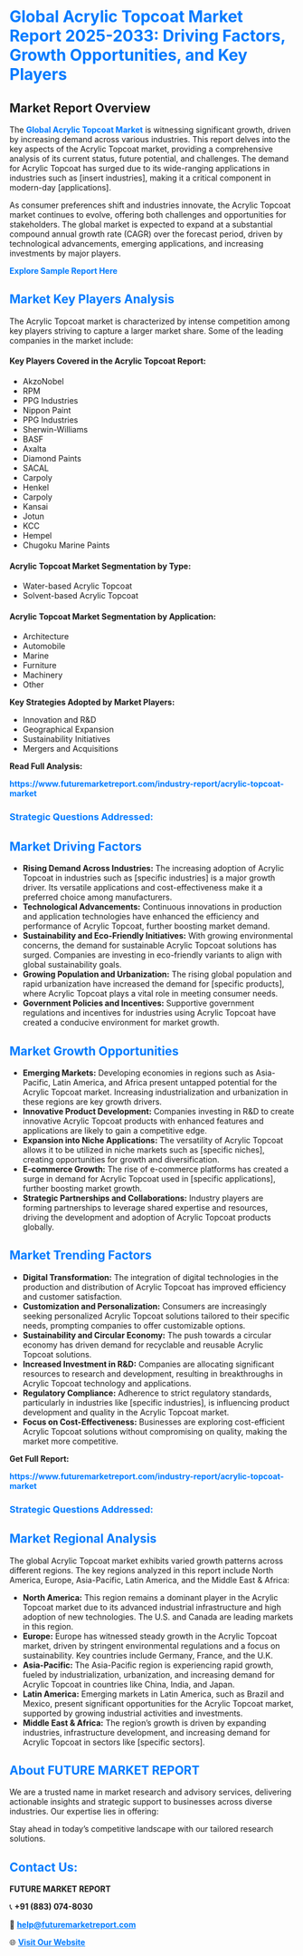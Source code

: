 <h1 style="color: #007BFF;">Global Acrylic Topcoat Market Report 2025-2033: Driving Factors, Growth Opportunities, and Key Players</h1>

<section id="overview">
<h2>Market Report Overview</h2>
<p>The <a href="https://www.futuremarketreport.com/industry-report/acrylic-topcoat-market" style="color: #007BFF; text-decoration: none;"><strong>Global Acrylic Topcoat Market</strong></a> is witnessing significant growth, driven by increasing demand across various industries. This report delves into the key aspects of the Acrylic Topcoat market, providing a comprehensive analysis of its current status, future potential, and challenges. The demand for Acrylic Topcoat has surged due to its wide-ranging applications in industries such as [insert industries], making it a critical component in modern-day [applications].</p>
<p>As consumer preferences shift and industries innovate, the Acrylic Topcoat market continues to evolve, offering both challenges and opportunities for stakeholders. The global market is expected to expand at a substantial compound annual growth rate (CAGR) over the forecast period, driven by technological advancements, emerging applications, and increasing investments by major players.</p>
</section>

<section id="overview">
<p><a href="https://www.futuremarketreport.com/request-sample/reportId=88124" style="color: #007BFF; text-decoration: none;"><strong>Explore Sample Report Here</strong></a></p>
</section>

<section id="key-players">
<h2 style="color: #007BFF;">Market Key Players Analysis</h2>
<p>The Acrylic Topcoat market is characterized by intense competition among key players striving to capture a larger market share. Some of the leading companies in the market include:</p>
<h4>Key Players Covered in the Acrylic Topcoat Report:</h4>
<ul><li>AkzoNobel</li><li>RPM</li><li>PPG Industries</li><li>Nippon Paint</li><li>PPG Industries</li><li>Sherwin-Williams</li><li>BASF</li><li>Axalta</li><li>Diamond Paints</li><li>SACAL</li><li>Carpoly</li><li>Henkel</li><li>Carpoly</li><li>Kansai</li><li>Jotun</li><li>KCC</li><li>Hempel</li><li>Chugoku Marine Paints</li></ul>
<h4>Acrylic Topcoat Market Segmentation by Type:</h4>
<ul><li>Water-based Acrylic Topcoat</li><li>Solvent-based Acrylic Topcoat</li></ul>

<h4>Acrylic Topcoat Market Segmentation by Application:</h4>
<ul><li>Architecture</li><li>Automobile</li><li>Marine</li><li>Furniture</li><li>Machinery</li><li>Other</li></ul>
<p><strong>Key Strategies Adopted by Market Players:</strong></p>
<ul>
<li>Innovation and R&D</li>
<li>Geographical Expansion</li>
<li>Sustainability Initiatives</li>
<li>Mergers and Acquisitions</li>
</ul>
</section>

<section>
<p><strong>Read Full Analysis: </strong></p><a href="https://www.futuremarketreport.com/industry-report/acrylic-topcoat-market" style="color: #007BFF; text-decoration: none;"><strong>https://www.futuremarketreport.com/industry-report/acrylic-topcoat-market</strong></a>
<h3 style="color: #007BFF;">Strategic Questions Addressed:</h3>
</section>

<section id="driving-factors">
<h2 style="color: #007BFF;">Market Driving Factors</h2>
<ul>
<li><strong>Rising Demand Across Industries:</strong> The increasing adoption of Acrylic Topcoat in industries such as [specific industries] is a major growth driver. Its versatile applications and cost-effectiveness make it a preferred choice among manufacturers.</li>
<li><strong>Technological Advancements:</strong> Continuous innovations in production and application technologies have enhanced the efficiency and performance of Acrylic Topcoat, further boosting market demand.</li>
<li><strong>Sustainability and Eco-Friendly Initiatives:</strong> With growing environmental concerns, the demand for sustainable Acrylic Topcoat solutions has surged. Companies are investing in eco-friendly variants to align with global sustainability goals.</li>
<li><strong>Growing Population and Urbanization:</strong> The rising global population and rapid urbanization have increased the demand for [specific products], where Acrylic Topcoat plays a vital role in meeting consumer needs.</li>
<li><strong>Government Policies and Incentives:</strong> Supportive government regulations and incentives for industries using Acrylic Topcoat have created a conducive environment for market growth.</li>
</ul>
</section>

<section id="growth-opportunities">
<h2 style="color: #007BFF;">Market Growth Opportunities</h2>
<ul>
<li><strong>Emerging Markets:</strong> Developing economies in regions such as Asia-Pacific, Latin America, and Africa present untapped potential for the Acrylic Topcoat market. Increasing industrialization and urbanization in these regions are key growth drivers.</li>
<li><strong>Innovative Product Development:</strong> Companies investing in R&D to create innovative Acrylic Topcoat products with enhanced features and applications are likely to gain a competitive edge.</li>
<li><strong>Expansion into Niche Applications:</strong> The versatility of Acrylic Topcoat allows it to be utilized in niche markets such as [specific niches], creating opportunities for growth and diversification.</li>
<li><strong>E-commerce Growth:</strong> The rise of e-commerce platforms has created a surge in demand for Acrylic Topcoat used in [specific applications], further boosting market growth.</li>
<li><strong>Strategic Partnerships and Collaborations:</strong> Industry players are forming partnerships to leverage shared expertise and resources, driving the development and adoption of Acrylic Topcoat products globally.</li>
</ul>
</section>

<section id="trending-factors">
<h2 style="color: #007BFF;">Market Trending Factors</h2>
<ul>
<li><strong>Digital Transformation:</strong> The integration of digital technologies in the production and distribution of Acrylic Topcoat has improved efficiency and customer satisfaction.</li>
<li><strong>Customization and Personalization:</strong> Consumers are increasingly seeking personalized Acrylic Topcoat solutions tailored to their specific needs, prompting companies to offer customizable options.</li>
<li><strong>Sustainability and Circular Economy:</strong> The push towards a circular economy has driven demand for recyclable and reusable Acrylic Topcoat solutions.</li>
<li><strong>Increased Investment in R&D:</strong> Companies are allocating significant resources to research and development, resulting in breakthroughs in Acrylic Topcoat technology and applications.</li>
<li><strong>Regulatory Compliance:</strong> Adherence to strict regulatory standards, particularly in industries like [specific industries], is influencing product development and quality in the Acrylic Topcoat market.</li>
<li><strong>Focus on Cost-Effectiveness:</strong> Businesses are exploring cost-efficient Acrylic Topcoat solutions without compromising on quality, making the market more competitive.</li>
</ul>
</section>

<section>
<p><strong>Get Full Report: </strong></p><a href="https://www.futuremarketreport.com/industry-report/acrylic-topcoat-market" style="color: #007BFF; text-decoration: none;"><strong>https://www.futuremarketreport.com/industry-report/acrylic-topcoat-market</strong></a>
<h3 style="color: #007BFF;">Strategic Questions Addressed:</h3>
</section>


<section id="regional-analysis">
<h2 style="color: #007BFF;">Market Regional Analysis</h2>
<p>The global Acrylic Topcoat market exhibits varied growth patterns across different regions. The key regions analyzed in this report include North America, Europe, Asia-Pacific, Latin America, and the Middle East & Africa:</p>
<ul>
<li><strong>North America:</strong> This region remains a dominant player in the Acrylic Topcoat market due to its advanced industrial infrastructure and high adoption of new technologies. The U.S. and Canada are leading markets in this region.</li>
<li><strong>Europe:</strong> Europe has witnessed steady growth in the Acrylic Topcoat market, driven by stringent environmental regulations and a focus on sustainability. Key countries include Germany, France, and the U.K.</li>
<li><strong>Asia-Pacific:</strong> The Asia-Pacific region is experiencing rapid growth, fueled by industrialization, urbanization, and increasing demand for Acrylic Topcoat in countries like China, India, and Japan.</li>
<li><strong>Latin America:</strong> Emerging markets in Latin America, such as Brazil and Mexico, present significant opportunities for the Acrylic Topcoat market, supported by growing industrial activities and investments.</li>
<li><strong>Middle East & Africa:</strong> The region’s growth is driven by expanding industries, infrastructure development, and increasing demand for Acrylic Topcoat in sectors like [specific sectors].</li>
</ul>
</section>

<footer>
<h2 style="color: #007BFF;">About FUTURE MARKET REPORT</h2>
<p>We are a trusted name in market research and advisory services, delivering actionable insights and strategic support to businesses across diverse industries. Our expertise lies in offering:</p>

<p>Stay ahead in today’s competitive landscape with our tailored research solutions.</p>

<h2 style="color: #007BFF;">Contact Us:</h2>
<p><strong>FUTURE MARKET REPORT</strong></p>
<p>📞 <strong>+91 (883) 074-8030</strong></p>
<p>📧 <strong><a href="mailto:help@futuremarketreport.com" style="color: #007BFF;">help@futuremarketreport.com</a></strong></p>
<p>🌐 <strong><a href="https://www.futuremarketreport.com/" style="color: #007BFF;">Visit Our Website</a></strong></p>
</footer>